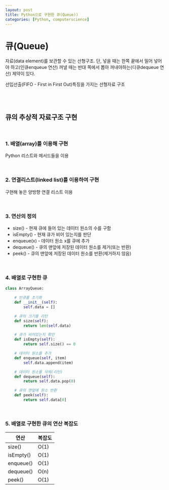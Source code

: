 ```yaml
---
layout: post
title: Python으로 구현한 큐(Queue))
categories: [Python, computerscience]
---
```


# 큐(Queue)

자료(data element)를 보관할 수 있는 선형구조.
단, 넣을 때는 한쪽 끝에서 밀어 넣어야 하고(인큐enqueue 연산) 꺼낼 때는 반대 쪽에서 뽑아 꺼내야하는(디큐dequeue 연산) 제약이 있다.

선입선출(FIFO - First in First Out)특징을 가지는 선형자료 구조

<br>
<br>

## 큐의 추상적 자료구조 구현

<br>

### 1. 배열(array)를 이용해 구현

Python 리스트와 메서드들을 이용

<br>

### 2. 연결리스트(linked list)를 이용하여 구현

구현해 놓은 양방향 연결 리스트 이용

<br>

### 3. 연산의 정의

* size() - 현재 큐에 들어 있는 데이터 원소의 수를 구함
* isEmpty() - 현재 큐가 비어 있는지를 판단
* enqueue(x) - 데이터 원소 x를 큐에 추가
* dequeue() - 큐의 맨앞에 저장된 데이터 원소를 제거(또는 반환)
* peek() - 큐의 맨앞에 저장된 데이터 원소를 반환(제거하지 않음)

<br>

### 4. 배열로 구현한 큐

```python
class ArrayQueue:

	# 빈큐를 초기화
    def __init__(self):
        self.data = []

    # 큐의 크기를 리턴
    def size(self):
        return len(self.data)

	# 큐가 비어있는지 확인
    def isEmpty(self):
        return self.size() == 0

	# 데이터 원소를 추가
    def enqueue(self, item)
        self.data.append(item)

    # 데이터 원소를 삭제(리턴)
    def dequeue(self):
        return self.data.pop(0)

	# 큐의 맨앞에 원소 반환
    def peek(self):
        return self.data[0]
```

<br>

### 5. 배열로 구현한 큐의 연산 복잡도

| 연산 | 복잡도 |
|--------|--------|
| size() | O(1) |
| isEmpty() | O(1) |
| enqueue() | O(1) |
| dequeue() | O(n) |
| peek() | O(1) |

